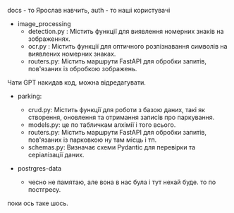 docs - то Ярослав навчить, 
auth - то наші користувачі
- image_processing
    - detection.py : Містить функції для виявлення номерних знаків на зображеннях.
    - ocr.py : Містить функції для оптичного розпізнавання символів на виявлених номерних знаках.
    - routers.py: Містить маршрути FastAPI для обробки запитів, пов'язаних із обробкою зображень.

Чати GPT накидав код, можна відредагувати. 

- parking: 
    - crud.py: Містить функції для роботи з базою даних, такі як створення, оновлення та отримання записів про паркування.
    - models.py: це по табличкам алхімії і того всього.
    - routers.py: Містить маршрути FastAPI для обробки запитів, пов'язаних із парковкою ну там місць і тп. 
    - schemas.py: Визначає схеми Pydantic для перевірки та серіалізації даних.

- postrgres-data 
    - чесно не памятаю, але вона в нас була і тут нехай буде. то по постгресу. 

поки ось таке шось. 

